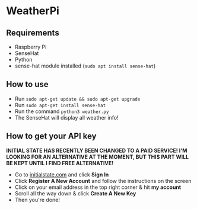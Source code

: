 # WeatherPi
## Requirements
* Raspberry Pi
* SenseHat
* Python
* sense-hat module installed (``sudo apt install sense-hat``)

## How to use
* Run ``sudo apt-get update && sudo apt-get upgrade``
* Run ``sudo apt-get install sense-hat``
* Run the command ``python3 weather.py``
* The SenseHat will display all weather info!


## How to get your API key
**INITIAL STATE HAS RECENTLY BEEN CHANGED TO A PAID SERVICE! I'M LOOKING FOR AN ALTERNATIVE AT THE MOMENT, BUT THIS PART WILL BE KEPT UNTIL I FIND FREE ALTERNATIVE!**
* Go to [initialstate.com](https://www.initialstate.com/) and click **Sign In** 
* Click **Register A New Account** and follow the instructions on the screen
* Click on your email address in the top right corner & hit **my account**
* Scroll all the way down & click **Create A New Key**
* Then you're done!
